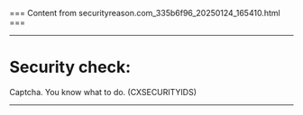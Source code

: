 === Content from securityreason.com_335b6f96_20250124_165410.html ===


---

# Security check:

Captcha. You know what to do. (CXSECURITYIDS)

---



